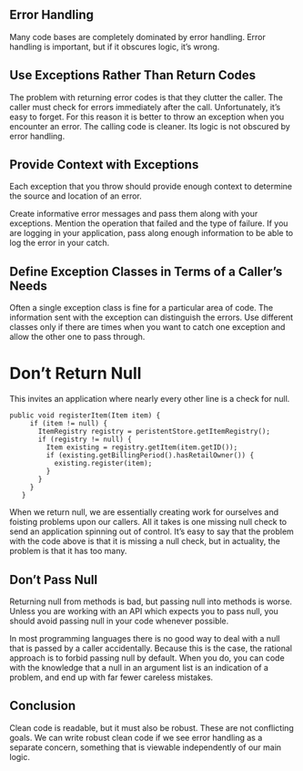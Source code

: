## Error Handling

Many code bases are completely dominated by error handling. Error handling is important, but if it obscures logic, it’s wrong.

## Use Exceptions Rather Than Return Codes

The problem with returning error codes is that they clutter the caller. The caller must check for errors immediately after the call. Unfortunately, it’s easy to forget. For this reason it is better to throw an exception when you encounter an error. The calling code is cleaner. Its logic is not obscured by error handling.

## Provide Context with Exceptions

Each exception that you throw should provide enough context to determine the source and location of an error.

Create informative error messages and pass them along with your exceptions. Mention the operation that failed and the type of failure. If you are logging in your application, pass along enough information to be able to log the error in your catch.


## Define Exception Classes in Terms of a Caller’s Needs

Often a single exception class is fine for a particular area of code. The information sent with the exception can distinguish the errors. Use different classes only if there are times when you want to catch one exception and allow the other one to pass through.


# Don’t Return Null

This invites an application where nearly every other line is a check for null.


```
public void registerItem(Item item) {
     if (item != null) {
       ItemRegistry registry = peristentStore.getItemRegistry();
       if (registry != null) {
         Item existing = registry.getItem(item.getID());
         if (existing.getBillingPeriod().hasRetailOwner()) {
           existing.register(item);
         }
       }
     }
   }
```


When we return null, we are essentially creating work for ourselves and foisting problems upon our callers. All it takes is one missing null check to send an application spinning out of control. It’s easy to say that the problem with the code above is that it is missing a null check, but in actuality, the problem is that it has too many.


## Don’t Pass Null

Returning null from methods is bad, but passing null into methods is worse. Unless you are working with an API which expects you to pass null, you should avoid passing null in your code whenever possible.

In most programming languages there is no good way to deal with a null that is passed by a caller accidentally. Because this is the case, the rational approach is to forbid passing null by default. When you do, you can code with the knowledge that a null in an argument list is an indication of a problem, and end up with far fewer careless mistakes.


## Conclusion

Clean code is readable, but it must also be robust. These are not conflicting goals. We can write robust clean code if we see error handling as a separate concern, something that is viewable independently of our main logic.